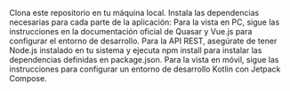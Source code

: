 Clona este repositorio en tu máquina local.
Instala las dependencias necesarias para cada parte de la aplicación:
Para la vista en PC, sigue las instrucciones en la documentación oficial de Quasar y Vue.js para configurar el entorno de desarrollo.
Para la API REST, asegúrate de tener Node.js instalado en tu sistema y ejecuta npm install para instalar las dependencias definidas en package.json.
Para la vista en móvil, sigue las instrucciones para configurar un entorno de desarrollo Kotlin con Jetpack Compose.
